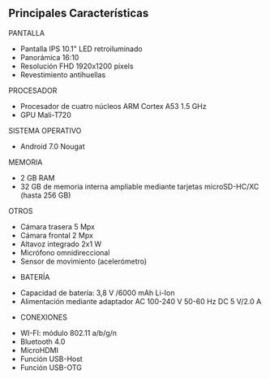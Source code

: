 ## Principales Características

PANTALLA
- Pantalla IPS 10.1" LED retroiluminado
- Panorámica 16:10
- Resolución FHD 1920x1200 píxels
- Revestimiento antihuellas

PROCESADOR
- Procesador de cuatro núcleos ARM Cortex A53 1.5 GHz
- GPU Mali-T720

SISTEMA OPERATIVO
-  Android 7.0 Nougat

MEMORIA 
- 2 GB RAM
- 32 GB de memoria interna ampliable mediante tarjetas microSD-HC/XC (hasta 256 GB)

OTROS
- Cámara trasera 5 Mpx
- Cámara frontal 2 Mpx
- Altavoz integrado 2x1 W
- Micrófono omnidireccional
- Sensor de movimiento (acelerómetro)

+ BATERÍA
- Capacidad de batería: 3,8 V /6000 mAh Li-Ion
- Alimentación mediante adaptador AC 100-240 V 50-60 Hz DC 5 V/2.0 A

+ CONEXIONES
- WI-FI: módulo 802.11 a/b/g/n
- Bluetooth 4.0
- MicroHDMI
- Función USB-Host
- Función USB-OTG

